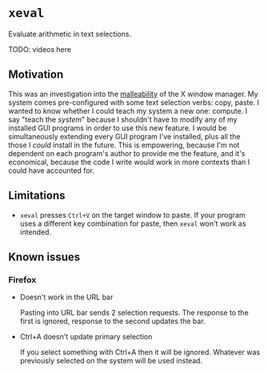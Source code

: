 # `xeval`

Evaluate arithmetic in text selections.

TODO: videos here

## Motivation

This was an investigation into the [malleability](https://malleable.systems/) of the X window manager.
My system comes pre-configured with some text selection verbs: copy, paste.
I wanted to know whether I could teach my system a new one: compute.
I say "teach the *system*" because I shouldn't have to modify any of my installed GUI programs in order to use this new feature.
I would be simultaneously extending every GUI program I've installed, plus all the those I *could* install in the future.
This is empowering, because I'm not dependent on each program's author to provide me the feature,
and it's economical, because the code I write would work in more contexts than I could have accounted for.

## Limitations

* `xeval` presses `Ctrl+V` on the target window to paste.
  If your program uses a different key combination for paste, then `xeval` won't work as intended.

## Known issues

### Firefox

* Doesn't work in the URL bar

  Pasting into URL bar sends 2 selection requests.
  The response to the first is ignored, response to the second updates the bar.

* Ctrl+A doesn't update primary selection

  If you select something with Ctrl+A then it will be ignored.
  Whatever was previously selected on the system will be used instead.
